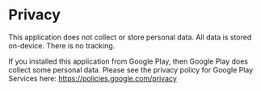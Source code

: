 # Privacy

This application does not collect or store personal data. All data is stored on-device. There is no tracking.

If you installed this application from Google Play, then Google Play does collect some personal data. Please see the privacy policy for Google Play Services here: https://policies.google.com/privacy
